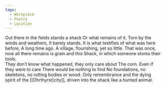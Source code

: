 ```yaml
---
tags:
  - Workpiece
  - Poetry
  - Location
---
```

Out there in the fields 
	stands a shack
Or what remains of it.
Torn by the winds and weathers, 
It barely stands. 
It is what testifies of what was here before,
A long time ago. 
A village, flourishing, yet so little. 
That was once, now all there remains is grain and this
Shack, in which someone stores their tools.  
They don’t know what happened, they only care about
The corn. 
Even if they were to care
There would be nothing to find
No foundations, no skeletons, no rotting bodies or wood. 
Only remembrance and the dying spirit of the [[Ohrthyrst|city]], 
driven into the shack like 
a hunted animal. 
